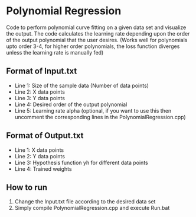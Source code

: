 # Polynomial Regression

Code to perform polynomial curve fitting on a given data set and visualize the output.
The code calculates the learning rate depending upon the order of the output polynomial that the user desires.
(Works well for polynomials upto order 3-4, for higher order polynomials, the loss function diverges unless the learning rate is manually fed)

## Format of Input.txt
* Line 1: Size of the sample data (Number of data points)
* Line 2: X data points
* Line 3: Y data points
* Line 4: Desired order of the output polynomial
* Line 5: Learning rate alpha (optional, if you want to use this then uncomment the corresponding lines in the PolynomialRegression.cpp)

## Format of Output.txt
* Line 1: X data points
* Line 2: Y data points
* Line 3: Hypothesis function yh for different data points
* Line 4: Trained weights

## How to run
1. Change the Input.txt file according to the desired data set
2. Simply compile PolynomialRegression.cpp and execute Run.bat
